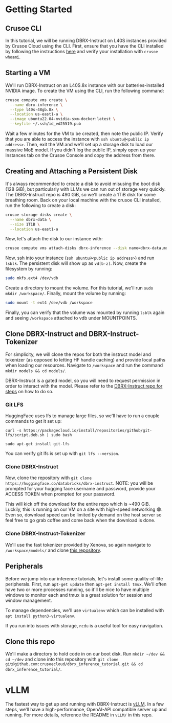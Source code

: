 # Getting Started

## Crusoe CLI
In this tutorial, we will be running DBRX-Instruct on L40S instances provided by Crusoe Cloud using the CLI. First, ensure that you have the CLI installed by following the instructions [here](https://docs.crusoecloud.com/quickstart/installing-the-cli/index.html) and verify your installation with `crusoe whoami`.

## Starting a VM
We'll run DBRX-Instruct on an L40S.8x instance with our batteries-installed NVIDIA image. To create the VM using the CLI, run the following command:

```bash
crusoe compute vms create \
  --name dbrx-inference \
  --type l40s-48gb.8x \
  --location us-east1-a \
  --image ubuntu22.04-nvidia-sxm-docker:latest \
  --keyfile ~/.ssh/id_ed25519.pub
```

Wait a few minutes for the VM to be created, then note the public IP. Verify that you are able to access the instance with `ssh ubuntu@<public ip address>`. Then, exit the VM and we'll set up a storage disk to load our massive MoE model. If you didn't log the public IP, simply open up your Instances tab on the Crusoe Console and copy the address from there.

## Creating and Attaching a Persistent Disk
It's always recommended to create a disk to avoid misusing the boot disk (128 GiB), but particularly with LLMs we can run out of storage very quickly. The DBRX-Instruct repo is 490 GiB, so we'll create a 1TiB disk for some breathing room. Back on your local machine with the crusoe CLI installed, run the following to create a disk:

```bash
crusoe storage disks create \
  --name dbrx-data \
  --size 1TiB \
  --location us-east1-a
```

Now, let's attach the disk to our instance with:

```bash
crusoe compute vms attach-disks dbrx-inference --disk name=dbrx-data,mode=read-write
```

Now, ssh into your instance (`ssh ubuntu@<public ip address>`) and run `lsblk`. The persistent disk will show up as `vd[b-z]`. Now, create the filesystem by running:

```bash
sudo mkfs.ext4 /dev/vdb
```

Create a directory to mount the volume. For this tutorial, we'll run `sudo mkdir /workspace/`. Finally, mount the volume by running:

```bash
sudo mount -t ext4 /dev/vdb /workspace
```

Finally, you can verify that the volume was mounted by running `lsblk` again and seeing `/workspace` attached to vdb under MOUNTPOINTS.

## Clone DBRX-Instruct and DBRX-Instruct-Tokenizer
For simplicity, we will clone the repos for both the instruct model and tokenizer (as opposed to letting HF handle caching) and provide local paths when loading our resources. Navigate to `/workspace` and run the command `mkdir models && cd models/`.

DBRX-Instruct is a gated model, so you will need to request permission in order to interact with the model. Please refer to the [DBRX-Instruct repo for steps](https://huggingface.co/databricks/dbrx-instruct#:~:text=DBRX%20Instruct%20is%20a%20mixture,it%2C%20under%20an%20open%20license.) on how to do so.

### Git LFS
HuggingFace uses lfs to manage large files, so we'll have to run a couple commands to get it set up:

```
curl -s https://packagecloud.io/install/repositories/github/git-lfs/script.deb.sh | sudo bash

sudo apt-get install git-lfs
```
You can verify git lfs is set up with `git lfs --version`.

### Clone DBRX-Instruct
Now, clone the repository with `git clone https://huggingface.co/databricks/dbrx-instruct`. NOTE: you will be prompted for your hugging face username and password, provide your ACCESS TOKEN when prompted for your password.

This will kick off the download for the entire repo which is ~490 GiB. Luckily, this is running on our VM on a site with high-speed networking 😁. Even so, download speed can be limited by demand on the host server so feel free to go grab coffee and come back when the download is done.

### Clone DBRX-Instruct-Tokenizer
We'll use the fast tokenizer provided by Xenova, so again navigate to `/workspace/models/` and clone [this repository](https://huggingface.co/Xenova/dbrx-instruct-tokenizer/tree/main).

## Peripherals
Before we jump into our inference tutorials, let's install some quality-of-life peripherals. First, run `apt-get update` then `apt-get install tmux`. We'll often have two or more processes running, so it'll be nice to have multiple windows to monitor each and tmux is a great solution for session and window management.

To manage dependencies, we'll use `virtualenv` which can be installed with `apt install python3-virtualenv`.

If you run into issues with storage, `ncdu` is a useful tool for easy navigation.

## Clone this repo
We'll make a directory to hold code in on our boot disk. Run `mkdir ~/dev && cd ~/dev` and clone into this repository with `git clone git@github.com:crusoecloud/dbrx_inference_tutorial.git && cd dbrx_inference_tutorial/`.

# vLLM
The fastest way to get up and running with DBRX-Instruct is [vLLM](https://github.com/vllm-project/vllm). In a few steps, we'll have a high-performance, OpenAI-API compatible server up and running. For more details, reference the README in `vLLM/` in this repo.




